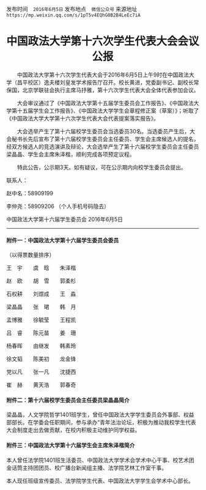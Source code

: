 发布时间　`2016年6月5日`
发布地点　`微信公众号`
来源地址　`https://mp.weixin.qq.com/s/1pT5v4EQhG0B2B4LeEc7iA`

# <center>中国政法大学第十六次学生代表大会会议公报</center>

　　中国政法大学第十六次学生代表大会于2016年6月5日上午9时在中国政法大学（昌平校区）逸夫楼刘皇发学术报告厅召开。校长黄进，党委副书记、副校长常保国，北京学联驻会执行主席马抒雅，第十六次学生代表大会全体代表参加会议。

　　大会审议通过了《中国政法大学第十五届学生委员会工作报告》、《中国政法大学第十五届学生会工作报告》、《中国政法大学学生会章程修正案（草案）》；听取了《中国政法大学大学第十六次学生代表大会代表提案落实报告》。

　　大会选举产生了第十六届校学生委员会当选委员30名。当选委员产生后，大会秘书长先后宣布了第十六届校学生委员会主任委员、学生会主席候选人的提名，经双方候选人的竞选演讲及辩论，大会选举产生了第十六届校学生委员会主任委员梁晶晶、学生会主席朱泽楷，顺利完成各项预定议程。

　　特此公告，公示期3天。如有疑议，可在公示期内向校学生委员会提出。

联系人：

赵中名：58909199

李仲尧：58909206  （个人手机号码隐去）

中国政法大学第十六届学生委员会
2016年6月5日


------------


#### 附件一：中国政法大学第十六届学生委员会委员

（以得票数量排序）

王　宇　　虞　晗　　朱泽楷

赵　欧　　胡　雪　　郭柔杉

石权耕　　刘煜成　　王　淼

梁晶晶　　张　珺　　韩　月

孟博雅　　徐毓莹　　王程凯

吕　睿　　陈元苗　　姜　珊

杨春晖　　由继发　　韩素玲

徐文韬　　陈美初　　龙金锋

党以凡　　张一凡　　沈捷西

崔　赫　　黄天浩　　郭春奇

#### 附件二：第十六届校学生委员会主任委员梁晶晶简介

梁晶晶，人文学院哲学1401班学生，曾任中国政法大学学生委员会外事部、权益部部长。在学委会任职期间，参与承办“青年法治论坛，积极为推动我校学生代表大会制度走出去做贡献，在校内积极主动维护同学权益。

#### 附件三：中国政法大学第十六届学生会主席朱泽楷简介

本人曾任法学院1401班生活委员、中国政法大学学术会学术中心干事、校艺术团金话筒主持团团员、校广播台新闻组主播、法学院艺林工作室干事。

本人现任班级宣传委员、法学院学生代表、中国政法大学学生会学术中心部长。

